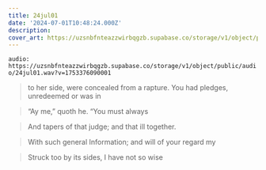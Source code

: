 ```yaml
---
title: 24jul01
date: '2024-07-01T10:48:24.000Z'
description: 
cover_art: https://uzsnbfnteazzwirbqgzb.supabase.co/storage/v1/object/public/cover-art/24jul01.png?v=1753374845602
---
```


`audio: https://uzsnbfnteazzwirbqgzb.supabase.co/storage/v1/object/public/audio/24jul01.wav?v=1753376090001`


> to her side, were concealed from a rapture. You had pledges, unredeemed or was in

> “Ay me,” quoth he. “You must always

> And tapers of that judge; and that ill together.

> With such general Information; and will of your regard my

> Struck too by its sides, I have not so wise
